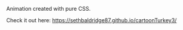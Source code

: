 Animation created with pure CSS.

Check it out here: https://sethbaldridge87.github.io/cartoonTurkey3/
